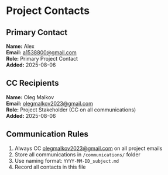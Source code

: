 # Project Contacts

## Primary Contact

**Name:** Alex  
**Email:** a1538800@gmail.com  
**Role:** Primary Project Contact  
**Added:** 2025-08-06

## CC Recipients

**Name:** Oleg Malkov  
**Email:** olegmalkov2023@gmail.com  
**Role:** Project Stakeholder (CC on all communications)  
**Added:** 2025-08-06

## Communication Rules

1. Always CC olegmalkov2023@gmail.com on all project emails
2. Store all communications in `/communications/` folder
3. Use naming format: `YYYY-MM-DD_subject.md`
4. Record all contacts in this file
